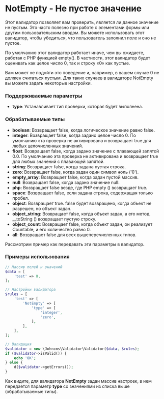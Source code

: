 # NotEmpty - Не пустое значение

Этот валидатор позволяет вам проверить, является ли данное значение не пустым. Это часто полезно при работе с элементами формы или другим пользовательским вводом. Вы можете использовать этот валидатор, чтобы убедиться, что пользователь заполнил поле и оно не пустое.

По умолчанию этот валидатор работает иначе, чем вы ожидаете, работая с PHP функцией empty\(\). В частности, этот валидатор будет оценивать как целое число 0, так и строку «0» как пустые.

Вам может не подойти это поведение и, например, в вашем случае 0 не должен считаться пустым. Для таких случаев в валидаторе NotEmpty вы можете задать некоторые настройки.

### Поддерживаемые параметры

* **type**: Устанавливает тип проверки, которая будет выполнена.

### Обрабатываемые типы

* **boolean**: Возвращает false, когда логическое значение равно false.
* **integer**: Возвращает false, когда задано целое число 0. По умолчанию эта проверка не активирована и возвращает true для любых целочисленных значений.
* **float**: Возвращает false, когда задано значение с плавающей запятой 0.0. По умолчанию эта проверка не активирована и возвращает true для любых значений с плавающей запятой.
* **string**: Возвращает false, когда задана пустая строка.
* **zero**: Возвращает false, когда задан один символ ноль \('0'\).
* **empty\_array**: Возвращает false, когда задан пустой массив.
* **null**: Возвращает false, когда задано значение null.
* **php**: Возвращает false везде, где PHP empty \(\) возвращает true.
* **space**: Возвращает false, если задана строка, содержащая только пробел.
* **object**: Возвращает true. false будет возвращено, когда объект не разрешен, но объект задан.
* **object\_string**: Возвращает false, когда объект задан, а его метод \_\_toString \(\) возвращает пустую строку.
* **object\_count**: Возвращает false, когда объект задан, он реализует Countable, и его количество равно 0.
* **all**: Возвращает false для всех вышеперечисленных типов.

Рассмотрим пример как передавать эти параметры в валидатор.

### Примеры использования

```php
// Массив полей и значений
$data = [
    'test' => 0,
];

// Настройки валидатора
$rules = [
    'test' => [
        'NotEmpty' => [
            'type' => [
                'integer',
                'zero',
            ],
        ],
    ],
];

// Валидация
$validator = new \Johncms\Validator\Validator($data, $rules);
if ($validator->isValid()) {
    echo 'OK';
} else {
    d($validator->getErrors());
}
```

Как видите, для валидатора **NotEmpty** задан массив настроек, в нем передается параметр **type** со значениями из списка выше \(обрабатываемые типы\).

